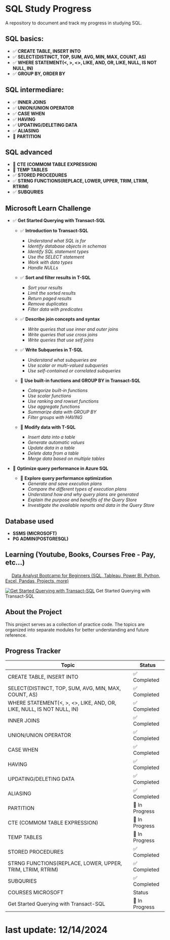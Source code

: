 # SQL Study Progress

A repository to document and track my progress in studying SQL.

## SQL basics: 
- ✅ **CREATE TABLE, INSERT INTO**
- ✅ **SELECT(DISTINCT, TOP, SUM, AVG, MIN, MAX, COUNT, AS)**
- ✅ **WHERE STATEMENT(<, >, <>, LIKE, AND, OR, LIKE, NULL, IS NOT NULL, IN)**
- ✅ **GROUP BY, ORDER BY**

## SQL intermediare:
- ✅ **INNER JOINS**
- ✅ **UNION/UNION OPERATOR**
- ✅ **CASE WHEN**
- ✅ **HAVING**
- ✅ **UPDATING/DELETING DATA**
- ✅ **ALIASING**
- 🔄 **PARTITION**

## SQL advanced
- 🔄 **CTE (COMMOM TABLE EXPRESSION)**
- 🔄 **TEMP TABLES**
- ✅ **STORED PROCEDURES**
- ✅ **STRNG FUNCTIONS(REPLACE, LOWER, UPPER, TRIM, LTRIM, RTRIM)**
- ✅ **SUBQURIES**

## Microsoft Learn Challenge
- ✅ **Get Started Querying with Transact-SQL**
    - ✅ **Introduction to Transact-SQL**
        - *Understand what SQL is for*
        - *Identify database objects in schemas*
        - *Identify SQL statement types*
        - *Use the SELECT statement*
        - *Work with data types*
        - *Handle NULLs* 
    - ✅ **Sort and filter results in T-SQL**
        - *Sort your results*
        - *Limit the sorted results*
        - *Return paged results*
        - *Remove duplicates*
        - *Filter data with predicates*

    - ✅ **Describe join concepts and syntax**
        - *Write queries that use inner and outer joins*
        - *Write queries that use cross joins*
        - *Write queries that use self joins*

    - ✅ **Write Subqueries in T-SQL**
        - *Understand what subqueries are*
        - *Use scalar or multi-valued subqueries*
        - *Use self-contained or correlated subqueries*

    - 🔄 **Use built-in functions and GROUP BY in Transact-SQL**
        - *Categorize built-in functions*
        - *Use scalar functions*
        - *Use ranking and rowset functions*
        - *Use aggregate functions*
        - *Summarize data with GROUP BY*
        - *Filter groups with HAVING*

    - 🔄 **Modify data with T-SQL**
        - *Insert data into a table*
        - *Generate automatic values*
        - *Update data in a table*
        - *Delete data from a table*
        - *Merge data based on multiple tables*

- 🔄 **Optimize query performance in Azure SQL**
    - 🔄 **Explore query performance optimization**
       - *Generate and save execution plans*
       - *Compare the different types of execution plans*
       - *Understand how and why query plans are generated*
       - *Explain the purpose and benefits of the Query Store*
       - *Investigate the available reports and data in the Query Store*


## Database used
- **SSMS (MICROSOFT)**
- **PG ADMIN(POSTGRESQL)**

## Learning (Youtube, Books, Courses Free - Pay, etc...)
<img src="https://icons.iconarchive.com/icons/dakirby309/simply-styled/16/YouTube-icon.png" width="16" height="16"> [Data Analyst Bootcamp for Beginners (SQL, Tableau, Power BI, Python, Excel, Pandas, Projects, more)](https://www.youtube.com/watch?v=PSNXoAs2FtQ&list=PLzvh0LmBlZxnv6iJBrnhj4vRKdeXZqZSg)


[![Get Started Querying with Transact-SQL](https://learn.microsoft.com/en-us/training/achievements/get-started-querying-with-transact-sql.svg)](https://learn.microsoft.com/en-us/training/paths/get-started-querying-with-transact-sql/) Get Started Querying with Transact-SQL

## About the Project

This project serves as a collection of practice code. The topics are organized into separate modules for better understanding and future reference.

## Progress Tracker

| Topic                      | Status          |
|----------------------------|-----------------|
| CREATE TABLE, INSERT INTO | ✅ Completed    |
| SELECT(DISTINCT, TOP, SUM, AVG, MIN, MAX, COUNT, AS)                 | ✅ Completed    |
| WHERE STATEMENT(<, >, <>, LIKE, AND, OR, LIKE, NULL, IS NOT NULL, IN) | ✅ Completed |
| INNER JOINS                    | ✅  Completed |
| UNION/UNION OPERATOR                    | ✅  Completed |
| CASE WHEN                    | ✅  Completed |
| HAVING                    | ✅  Completed |
| UPDATING/DELETING DATA                    | ✅  Completed |
| ALIASING                    | ✅  Completed |
| PARTITION                   | 🔄  In Progress |
| CTE (COMMOM TABLE EXPRESSION)                   | 🔄  In Progress |
| TEMP TABLES                   | 🔄  In Progress |
| STORED PROCEDURES                  | ✅  Completed |
| STRNG FUNCTIONS(REPLACE, LOWER, UPPER, TRIM, LTRIM, RTRIM)                  | ✅  Completed |
| SUBQURIES                  | ✅  Completed |
| COURSES MICROSOFT       | Status |
| Get Started Querying with Transact-SQL                 | 🔄  In Progress ||


# last update: 12/14/2024

